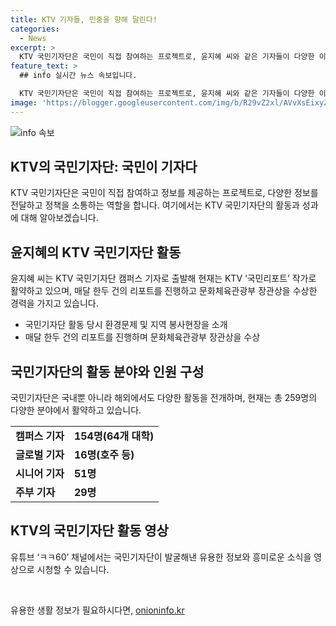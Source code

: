 ```yaml
---
title: KTV 기자들, 민중을 향해 달린다!
categories:
  - News
excerpt: >
  KTV 국민기자단은 국민이 직접 참여하는 프로젝트로, 윤지혜 씨와 같은 기자들이 다양한 이야기를 전달합니다. 윤 씨는 환경문제와 봉사활동을 다룬 리포트로 장관상을 수상한 바 있습니다. 이들은 국내뿐 아니라 세계 각지에서 다양한 이야기를 발굴하며, 유용한 정보와 흥미로운 소식을 전달합니다. 현재 259명의 다양한 배경을 가진 기자들이 활동 중이며, 이들의 이야기는 유튜브 채널 ㅋㅋ60을 통해 만날 수 있습니다.
feature_text: >
  ## info 실시간 뉴스 속보입니다.

  KTV 국민기자단은 국민이 직접 참여하는 프로젝트로, 윤지혜 씨와 같은 기자들이 다양한 이야기를 전달합니다. 윤 씨는 환경문제와 봉사활동을 다룬 리포트로 장관상을 수상한 바 있습니다. 이들은 국내뿐 아니라 세계 각지에서 다양한 이야기를 발굴하며, 유용한 정보와 흥미로운 소식을 전달합니다. 현재 259명의 다양한 배경을 가진 기자들이 활동 중이며, 이들의 이야기는 유튜브 채널 ㅋㅋ60을 통해 만날 수 있습니다.
image: 'https://blogger.googleusercontent.com/img/b/R29vZ2xl/AVvXsEixyZcFfHzMRdzZMjFBmAUKJYCLCGyLL1o632UiGVXcaFdKo_bkvkuCioo0uUKlGfBVcT3P84aROyZIXSBEx3Aw5nCQ3pTgDom1WDC4m8eifvWiAmWEEVb4x6G_l8C0QH225ldMjyaFvpxGEBGNO37VmDTDMHGhJPq73UglMfDca1-0aw/s1600/blogspot.png'
---
```


<p><img src="https://blogger.googleusercontent.com/img/b/R29vZ2xl/AVvXsEixyZcFfHzMRdzZMjFBmAUKJYCLCGyLL1o632UiGVXcaFdKo_bkvkuCioo0uUKlGfBVcT3P84aROyZIXSBEx3Aw5nCQ3pTgDom1WDC4m8eifvWiAmWEEVb4x6G_l8C0QH225ldMjyaFvpxGEBGNO37VmDTDMHGhJPq73UglMfDca1-0aw/s1600/blogspot.png" alt="info 속보" /></p>

<h2 data-ke-size="size26">KTV의 국민기자단: 국민이 기자다</h2>

<p data-ke-size="size16">KTV 국민기자단은 국민이 직접 참여하고 정보를 제공하는 프로젝트로, 다양한 정보를 전달하고 정책을 소통하는 역할을 합니다. 여기에서는 KTV 국민기자단의 활동과 성과에 대해 알아보겠습니다.</p>

<h2>윤지혜의 KTV 국민기자단 활동</h2>

<p data-ke-size="size16">윤지혜 씨는 KTV 국민기자단 캠퍼스 기자로 출발해 현재는 KTV ‘국민리포트’ 작가로 활약하고 있으며, 매달 한두 건의 리포트를 진행하고 문화체육관광부 장관상을 수상한 경력을 가지고 있습니다.</p>

<ul>
  <li>국민기자단 활동 당시 환경문제 및 지역 봉사현장을 소개</li>
  <li>매달 한두 건의 리포트를 진행하며 문화체육관광부 장관상을 수상</li>
</ul>

<h2>국민기자단의 활동 분야와 인원 구성</h2>

<p data-ke-size="size16">국민기자단은 국내뿐 아니라 해외에서도 다양한 활동을 전개하며, 현재는 총 259명의 다양한 분야에서 활약하고 있습니다.</p>

<table>
  <tr>
    <td><b>캠퍼스 기자</b></td>
    <td><b>154명(64개 대학)</b></td>
  </tr>
  <tr>
    <td><b>글로벌 기자</b></td>
    <td><b>16명(호주 등)</b></td>
  </tr>
  <tr>
    <td><b>시니어 기자</b></td>
    <td><b>51명</b></td>
  </tr>
  <tr>
    <td><b>주부 기자</b></td>
    <td><b>29명</b></td>
  </tr>
</table>

<h2>KTV의 국민기자단 활동 영상</h2>

<p data-ke-size="size16">유튜브 ‘ㅋㅋ60’ 채널에서는 국민기자단이 발굴해낸 유용한 정보와 흥미로운 소식을 영상으로 시청할 수 있습니다.</p>

<p data-ke-size="size16">&nbsp;</p>
유용한 생활 정보가 필요하시다면, <a href="https://onioninfo.kr" rel="dofollow">onioninfo.kr</a>


